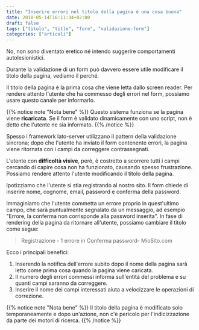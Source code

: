 ```yaml
---
title: "Inserire errori nel titolo della pagina è una cosa buona"
date: 2018-05-14T16:11:34+02:00
draft: false
tags: ["titolo", "title", "form", "validazione-form"]
categories: ["articoli"]
---
```


No, non sono diventato eretico né intendo suggerire comportamenti autolesionistici.

Durante la validazione di un form può davvero essere utile modificare il titolo della pagina, vediamo il perché.

<!--more-->

Il titolo della pagina è la prima cosa che viene letta dallo screen reader.
Per rendere attento l'utente che ha commesso degli errori nel form, possiamo usare questo canale per informarlo.

{{% notice note "Nota bene" %}}
Questo sistema funziona se la pagina viene **ricaricata**.
Se il form è validato dinamicamente con uno script, non è detto che l'utente ne sia informato.
{{% /notice %}}

Spesso i framework lato-server utilizzano il pattern della validazione sincrona; dopo che l'utente ha inviato il form contenente errori, la pagina viene ritornata con i campi da correggere contrassegnati.

L'utente con **difficoltà visive**, però, è costretto a scorrere tutti i campi cercando di capire cosa non ha funzionato, causando spesso frustrazione.
Possiamo rendere attento l'utente modificando il titolo della pagina.

Ipotizziamo che l'utente si stia registrando al nostro sito.
Il form chiede di inserire nome, cognome, email, password e conferma della password.

Immaginiamo che l'utente commetta un errore proprio in quest'ultimo campo, che sarà puntualmente segnalato da un messaggio, ad esempio "Errore, la conferma non corrisponde alla password inserita".
In fase di rendering della pagina da ritornare all'utente, possiamo cambiare il titolo come segue:

> Registrazione - 1 errore in Conferma password- MioSito.com

Ecco i principali benefici:

1. Inserendo la notifica dell'errore subito dopo il nome della pagina sarà letto come prima cosa quando la pagina viene caricata.
2. Il numero degli errori commessi informa sull'entità del problema e su quanti campi saranno da correggere.
3. Inserire il nome dei campi interessati aiuta a velocizzare le operazioni di correzione.

{{% notice note "Nota bene" %}}
Il titolo della pagina è modificato solo temporaneamente e dopo un'azione, non c'è pericolo per l'indicizzazione da parte dei motori di ricerca.
{{% /notice %}}
